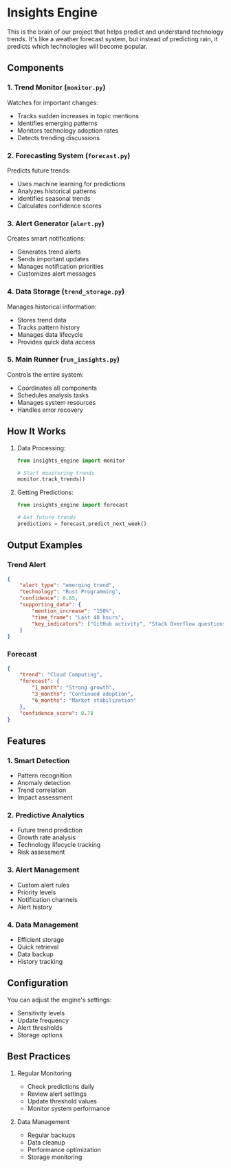 # Insights Engine

This is the brain of our project that helps predict and understand technology trends. It's like a weather forecast system, but instead of predicting rain, it predicts which technologies will become popular.

## Components

### 1. Trend Monitor (`monitor.py`)
Watches for important changes:
- Tracks sudden increases in topic mentions
- Identifies emerging patterns
- Monitors technology adoption rates
- Detects trending discussions

### 2. Forecasting System (`forecast.py`)
Predicts future trends:
- Uses machine learning for predictions
- Analyzes historical patterns
- Identifies seasonal trends
- Calculates confidence scores

### 3. Alert Generator (`alert.py`)
Creates smart notifications:
- Generates trend alerts
- Sends important updates
- Manages notification priorities
- Customizes alert messages

### 4. Data Storage (`trend_storage.py`)
Manages historical information:
- Stores trend data
- Tracks pattern history
- Manages data lifecycle
- Provides quick data access

### 5. Main Runner (`run_insights.py`)
Controls the entire system:
- Coordinates all components
- Schedules analysis tasks
- Manages system resources
- Handles error recovery

## How It Works

1. Data Processing:
   ```python
   from insights_engine import monitor
   
   # Start monitoring trends
   monitor.track_trends()
   ```

2. Getting Predictions:
   ```python
   from insights_engine import forecast
   
   # Get future trends
   predictions = forecast.predict_next_week()
   ```

## Output Examples

### Trend Alert
```json
{
    "alert_type": "emerging_trend",
    "technology": "Rust Programming",
    "confidence": 0.85,
    "supporting_data": {
        "mention_increase": "150%",
        "time_frame": "Last 48 hours",
        "key_indicators": ["GitHub activity", "Stack Overflow questions"]
    }
}
```

### Forecast
```json
{
    "trend": "Cloud Computing",
    "forecast": {
        "1_month": "Strong growth",
        "3_months": "Continued adoption",
        "6_months": "Market stabilization"
    },
    "confidence_score": 0.78
}
```

## Features

### 1. Smart Detection
- Pattern recognition
- Anomaly detection
- Trend correlation
- Impact assessment

### 2. Predictive Analytics
- Future trend prediction
- Growth rate analysis
- Technology lifecycle tracking
- Risk assessment

### 3. Alert Management
- Custom alert rules
- Priority levels
- Notification channels
- Alert history

### 4. Data Management
- Efficient storage
- Quick retrieval
- Data backup
- History tracking

## Configuration

You can adjust the engine's settings:
- Sensitivity levels
- Update frequency
- Alert thresholds
- Storage options

## Best Practices

1. Regular Monitoring
   - Check predictions daily
   - Review alert settings
   - Update threshold values
   - Monitor system performance

2. Data Management
   - Regular backups
   - Data cleanup
   - Performance optimization
   - Storage monitoring 